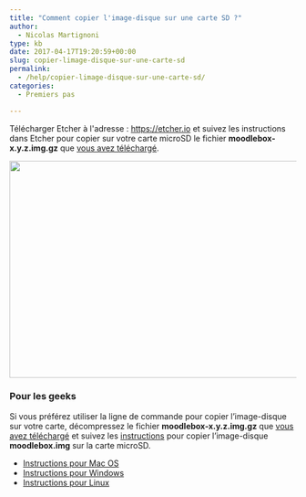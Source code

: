 ```yaml
---
title: "Comment copier l'image-disque sur une carte SD ?"
author:
  - Nicolas Martignoni
type: kb
date: 2017-04-17T19:20:59+00:00
slug: copier-limage-disque-sur-une-carte-sd
permalink:
  - /help/copier-limage-disque-sur-une-carte-sd/
categories:
  - Premiers pas

---
```

Télécharger Etcher à l'adresse : <a href="https://etcher.io/" target="_blank" rel="noopener noreferrer">https://etcher.io</a> et suivez les instructions dans Etcher pour copier sur votre carte microSD le fichier **moodlebox-x.y.z.img.gz** que [vous avez téléchargé][1].

<img class="alignnone size-full wp-image-352" src="https://moodlebox.net/fr/wp-content/uploads/sites/4/2016/09/Etcher-copy.png" sizes="(max-width: 800px) 100vw, 800px" srcset="https://moodlebox.net/fr/wp-content/uploads/sites/4/2016/09/Etcher-copy.png 800w, https://moodlebox.net/fr/wp-content/uploads/sites/4/2016/09/Etcher-copy-300x143.png 300w, https://moodlebox.net/fr/wp-content/uploads/sites/4/2016/09/Etcher-copy-768x365.png 768w" alt="" width="800" height="380" />

### Pour les geeks

Si vous préférez utiliser la ligne de commande pour copier l’image-disque sur votre carte, décompressez le fichier **moodlebox-x.y.z.img.gz** que [vous avez téléchargé][1] et suivez les <a href="https://www.raspberrypi.org/documentation/installation/installing-images/README.md" target="_blank" rel="noopener noreferrer">instructions</a> pour copier l’image-disque **moodlebox.img** sur la carte microSD.

  * <a href="https://www.raspberrypi.org/documentation/installation/installing-images/mac.md" target="_blank" rel="noopener noreferrer">Instructions pour Mac OS</a>
  * <a href="https://www.raspberrypi.org/documentation/installation/installing-images/windows.md" target="_blank" rel="noopener noreferrer">Instructions pour Windows</a>
  * <a href="https://www.raspberrypi.org/documentation/installation/installing-images/linux.md" target="_blank" rel="noopener noreferrer">Instructions pour Linux</a>

 [1]: https://moodlebox.net/fr/help/telecharger-limage-disque/
